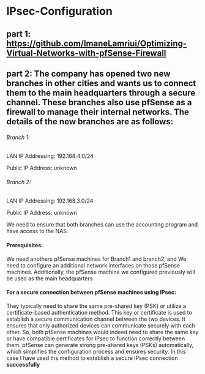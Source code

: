 # IPsec-Configuration
## part 1: https://github.com/ImaneLamriui/Optimizing-Virtual-Networks-with-pfSense-Firewall
## part 2: The company has opened two new branches in other cities and wants us to connect them to the main headquarters through a secure channel. These branches also use pfSense as a firewall to manage their internal networks. The details of the new branches are as follows:

###### Branch 1:
LAN IP Addressing: 192.168.4.0/24

Public IP Address: unknown

###### Branch 2:
LAN IP Addressing: 192.168.3.0/24

Public IP Address: unknown

We need to ensure that both branches can use the accounting program and have access to the NAS.

#### Prerequisites: 
We need anothers pfSense machines for Branch1 and branch2, and We need to configure an additional network interfaces on those pfSense machines. Additionally, the pfSense machine we configured previously will be used as the main headquarters 

#### For a secure connection between pfSense machines using IPsec:
They typically need to share the same pre-shared key (PSK) or utilize a certificate-based authentication method. This key or certificate is used to establish a secure communication channel between the two devices. It ensures that only authorized devices can communicate securely with each other. So, both pfSense machines would indeed need to share the same key or have compatible certificates for IPsec to function correctly between them.
pfSense can generate strong pre-shared keys (PSKs) automatically, which simplifies the configuration process and ensures security. 
In this case I have used ths method to establish a secure IPsec connection __successfully__
